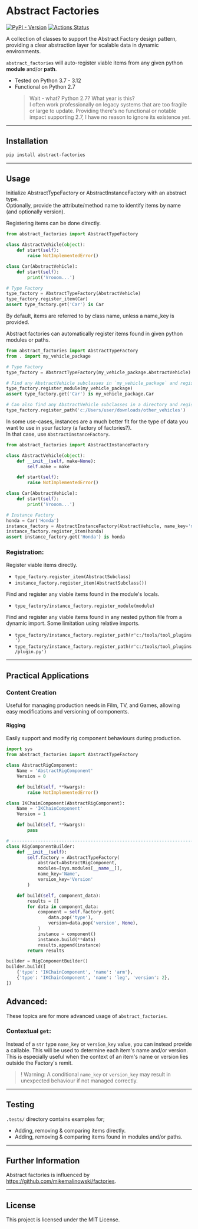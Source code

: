 # Abstract Factories 
[![PyPI - Version](https://img.shields.io/pypi/v/abstract-factories)](https://pypi.org/project/abstract-factories/) [![Actions Status](https://github.com/ldunham1/abstract_factories/actions/workflows/python-package.yml/badge.svg)](https://github.com/ldunham1/abstract_factories/actions)

A collection of classes to support the Abstract Factory design pattern, providing a clear abstraction 
layer for scalable data in dynamic environments.  

`abstract_factories` will auto-register viable items from any given python **module** and/or **path**.  


- Tested on Python 3.7 - 3.12
- Functional on Python 2.7
  > Wait - what? Python 2.7? What year is this?  
  > I often work professionally on legacy systems that are too 
  > fragile or large to update.
  > Providing there's no functional or notable impact 
  > supporting 2.7, I have no reason to ignore its existence _yet_.

---

## Installation
```bash
pip install abstract-factories
```

---

## Usage
Initialize AbstractTypeFactory or AbstractInstanceFactory with an abstract type.  
Optionally, provide the attribute/method name to identify items by name (and optionally version).

Registering items can be done directly.
```python
from abstract_factories import AbstractTypeFactory

class AbstractVehicle(object):
    def start(self):
        raise NotImplementedError()

class Car(AbstractVehicle):
    def start(self):
        print('Vrooom...')

# Type Factory
type_factory = AbstractTypeFactory(AbstractVehicle)
type_factory.register_item(Car)
assert type_factory.get('Car') is Car
```

By default, items are referred to by class name, unless a name_key is provided.


Abstract factories can automatically register items found in given python modules or paths.
```python
from abstract_factories import AbstractTypeFactory
from . import my_vehicle_package

# Type Factory
type_factory = AbstractTypeFactory(my_vehicle_package.AbstractVehicle)

# Find any AbstractVehicle subclasses in `my_vehicle_package` and register them.
type_factory.register_module(my_vehicle_package)
assert type_factory.get('Car') is my_vehicle_package.Car

# Can also find any AbstractVehicle subclasses in a directory and register those too.
type_factory.register_path('c:/Users/user/downloads/other_vehicles')
```


In some use-cases, instances are a much better fit for the type of data you want to use in your factory (a factory of factories?).  
In that case, use `AbstractInstanceFactory`.
```python
from abstract_factories import AbstractInstanceFactory

class AbstractVehicle(object):
    def __init__(self, make=None):
        self.make = make

    def start(self):
        raise NotImplementedError()

class Car(AbstractVehicle):
    def start(self):
        print('Vrooom...')

# Instance Factory
honda = Car('Honda')
instance_factory = AbstractInstanceFactory(AbstractVehicle, name_key='make')
instance_factory.register_item(honda)
assert instance_factory.get('Honda') is honda
```

### Registration:
Register viable items directly.
- `type_factory.register_item(AbstractSubclass)`
- `instance_factory.register_item(AbstractSubclass())`

Find and register any viable items found in the module's locals.
- `type_factory/instance_factory.register_module(module)`  

Find and register any viable items found in any nested python file from a dynamic 
import. Some limitation using relative imports.  
- `type_factory/instance_factory.register_path(r'c:/tools/tool_plugins')`
- `type_factory/instance_factory.register_path(r'c:/tools/tool_plugins/plugin.py')`

---

## Practical Applications
### Content Creation
Useful for managing production needs in Film, TV, and Games, allowing easy modifications and versioning of components.

#### Rigging
Easily support and modify rig component behaviours during production.
```python
import sys
from abstract_factories import AbstractTypeFactory

class AbstractRigComponent:
    Name = 'AbstractRigComponent'
    Version = 0

    def build(self, **kwargs):
        raise NotImplementedError()

class IKChainComponent(AbstractRigComponent):
    Name = 'IKChainComponent'
    Version = 1

    def build(self, **kwargs):
        pass

# --------------------------------------------------------------------------
class RigComponentBuilder:
    def __init__(self):
        self.factory = AbstractTypeFactory(
            abstract=AbstractRigComponent,
            modules=[sys.modules[__name__]],
            name_key='Name',
            version_key='Version'
        )

    def build(self, component_data):
        results = []
        for data in component_data:
            component = self.factory.get(
                data.pop('type'), 
                version=data.pop('version', None),
            )
            instance = component()
            instance.build(**data)
            results.append(instance)
        return results

builder = RigComponentBuilder()
builder.build([
    {'type': 'IKChainComponent', 'name': 'arm'},
    {'type': 'IKChainComponent', 'name': 'leg', 'version': 2},
])
```

## Advanced: 
These topics are for more advanced usage of `abstract_factories`.

### Contextual `get`:
Instead of a `str` type `name_key` or `version_key` value, you can instead provide a callable. This will be used to 
determine each item's name and/or version.  
This is especially useful when the context of an item's name or version lies outside the Factory's remit.  
> ! Warning: A conditional `name_key` or `version_key` may result in unexpected behaviour if not managed correctly.

---

## Testing
`.tests/` directory contains examples for;
- Adding, removing & comparing items directly.
- Adding, removing & comparing items found in modules and/or paths.

---

## Further Information
Abstract factories is influenced by https://github.com/mikemalinowski/factories.

---

## License
This project is licensed under the MIT License.
